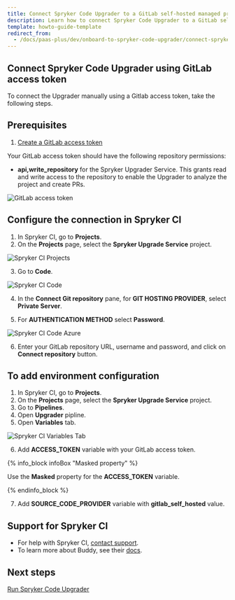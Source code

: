 ```yaml
---
title: Connect Spryker Code Upgrader to a GitLab self-hosted managed project
description: Learn how to connect Spryker Code Upgrader to a GitLab self-hosted managed project
template: howto-guide-template
redirect_from:
  - /docs/paas-plus/dev/onboard-to-spryker-code-upgrader/connect-spryker-code-upgrader-to-a-getlab-self-hosted-managed-project.html
---
```


## Connect Spryker Code Upgrader using GitLab access token

To connect the Upgrader manually using a Gitlab access token, take the following steps.

## Prerequisites

1. [Create a GitLab access token](https://docs.gitlab.com/ee/user/profile/personal_access_tokens.html#create-a-personal-access-token)

Your GitLab access token should have the following repository permissions:

* **api,write_repository** for the Spryker Upgrader Service. This grants read and write access to the repository to enable the Upgrader to analyze the project and create PRs.

![GitLab access token](https://spryker.s3.eu-central-1.amazonaws.com/docs/paas%2B/dev/onboard-to-spryker-code-upgrader/connect-spryker-code-upgrader-to-a-gitlab-self-hosted-managed-project.md/personal_access_tokens.png)

## Configure the connection in Spryker CI

1. In Spryker CI, go to **Projects**.
2. On the **Projects** page, select the **Spryker Upgrade Service** project.

![Spryker CI Projects](https://spryker.s3.eu-central-1.amazonaws.com/docs/paas%2B/dev/onboard-to-spryker-code-upgrader/connect-spryker-code-upgrader-to-a-azure-managed-project.md/spryker_ci_projects.png)

3. Go to **Code**.

![Spryker CI Code](https://spryker.s3.eu-central-1.amazonaws.com/docs/paas%2B/dev/onboard-to-spryker-code-upgrader/connect-spryker-code-upgrader-to-a-azure-managed-project.md/spryker_ci_code_page.png)

4. In the **Connect Git repository** pane, for **GIT HOSTING PROVIDER**, select **Private Server**.

5. For **AUTHENTICATION METHOD** select **Password**.

![Spryker CI Code Azure](https://spryker.s3.eu-central-1.amazonaws.com/docs/paas%2B/dev/onboard-to-spryker-code-upgrader/connect-spryker-code-upgrader-to-a-azure-managed-project.md/azure_code_add.png)

6. Enter your GitLab repository URL, username and password, and click on **Connect repository** button.

## To add environment configuration 

1. In Spryker CI, go to **Projects**.
2. On the **Projects** page, select the **Spryker Upgrade Service** project.
3. Go to **Pipelines**.
4. Open **Upgrader** pipline.
5. Open **Variables** tab.

![Spryker CI Variables Tab](https://spryker.s3.eu-central-1.amazonaws.com/docs/paas%2B/dev/onboard-to-spryker-code-upgrader/connect-spryker-code-upgrader-to-a-gitlab-self-hosted-managed-project.md/pipeline_upgrader.png)

6. Add **ACCESS_TOKEN** variable with your GitLab access token. 

{% info_block infoBox "Masked property" %}

Use the  **Masked** property for the **ACCESS_TOKEN** variable. 

{% endinfo_block %}

7. Add **SOURCE_CODE_PROVIDER** variable with **gitlab_self_hosted** value.

## Support for Spryker CI

* For help with Spryker CI, [contact support](https://spryker.force.com/support/s/).
* To learn more about Buddy, see their [docs](https://buddy.works/docs).

## Next steps

[Run Spryker Code Upgrader](/docs/scu/dev/run-spryker-code-upgrader.html)
